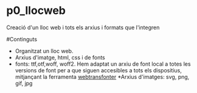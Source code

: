 # p0_llocweb
Creació d'un lloc web i tots els arxius i formats que l'integren

#Continguts

* Organitzat un lloc web.
* Arxius d'imatge, html, css i de fonts
* fonts: ttf,otf,woff, woff2. Hem adaptat un arxiu de font local a totes les versions de font per a que siguen accesibles a tots els dispositius, mitjançant la ferramenta [webtransfonter](https://transfonter.org/)
*Arxius d'imatges: svg, png, gif, jpg
